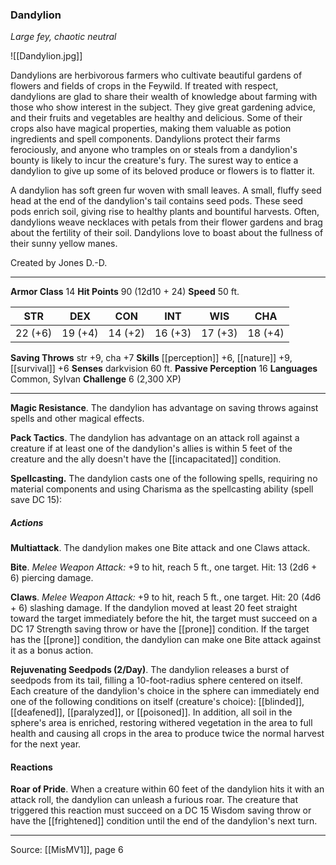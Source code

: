 ### Dandylion
_Large fey, chaotic neutral_

![[Dandylion.jpg]]

Dandylions are herbivorous farmers who cultivate beautiful gardens of flowers and fields of crops in the Feywild. If treated with respect, dandylions are glad to share their wealth of knowledge about farming with those who show interest in the subject. They give great gardening advice, and their fruits and vegetables are healthy and delicious. Some of their crops also have magical properties, making them valuable as potion ingredients and spell components. Dandylions protect their farms ferociously, and anyone who tramples on or steals from a dandylion's bounty is likely to incur the creature's fury. The surest way to entice a dandylion to give up some of its beloved produce or flowers is to flatter it.

A dandylion has soft green fur woven with small leaves. A small, fluffy seed head at the end of the dandylion's tail contains seed pods. These seed pods enrich soil, giving rise to healthy plants and bountiful harvests. Often, dandylions weave necklaces with petals from their flower gardens and brag about the fertility of their soil. Dandylions love to boast about the fullness of their sunny yellow manes.

Created by Jones D.-D.

---

**Armor Class** 14
**Hit Points** 90 (12d10 + 24)
**Speed** 50 ft.

| STR     | DEX     | CON     | INT     | WIS     | CHA     |
|---------|---------|---------|---------|---------|---------|
| 22 (+6) | 19 (+4) | 14 (+2) | 16 (+3) | 17 (+3) | 18 (+4) |

**Saving Throws** str +9, cha +7
**Skills** [[perception]] +6, [[nature]] +9, [[survival]] +6
**Senses** darkvision 60 ft.
**Passive Perception** 16
**Languages** Common, Sylvan
**Challenge** 6 (2,300 XP)

---

**Magic Resistance**. The dandylion has advantage on saving throws against spells and other magical effects.

**Pack Tactics**. The dandylion has advantage on an attack roll against a creature if at least one of the dandylion's allies is within 5 feet of the creature and the ally doesn't have the [[incapacitated]] condition.

**Spellcasting.** The dandylion casts one of the following spells, requiring no material components and using Charisma as the spellcasting ability (spell save DC 15):

##### Actions
**Multiattack**. The dandylion makes one Bite attack and one Claws attack.

**Bite**. _Melee Weapon Attack:_ +9 to hit, reach 5 ft., one target. Hit: 13 (2d6 + 6) piercing damage.

**Claws**. _Melee Weapon Attack:_ +9 to hit, reach 5 ft., one target. Hit: 20 (4d6 + 6) slashing damage. If the dandylion moved at least 20 feet straight toward the target immediately before the hit, the target must succeed on a DC 17 Strength saving throw or have the [[prone]] condition. If the target has the [[prone]] condition, the dandylion can make one Bite attack against it as a bonus action.

**Rejuvenating Seedpods (2/Day)**. The dandylion releases a burst of seedpods from its tail, filling a 10-foot-radius sphere centered on itself. Each creature of the dandylion's choice in the sphere can immediately end one of the following conditions on itself (creature's choice): [[blinded]], [[deafened]], [[paralyzed]], or [[poisoned]]. In addition, all soil in the sphere's area is enriched, restoring withered vegetation in the area to full health and causing all crops in the area to produce twice the normal harvest for the next year.

#### Reactions
**Roar of Pride**. When a creature within 60 feet of the dandylion hits it with an attack roll, the dandylion can unleash a furious roar. The creature that triggered this reaction must succeed on a DC 15 Wisdom saving throw or have the [[frightened]] condition until the end of the dandylion's next turn.

---

Source: [[MisMV1]], page 6